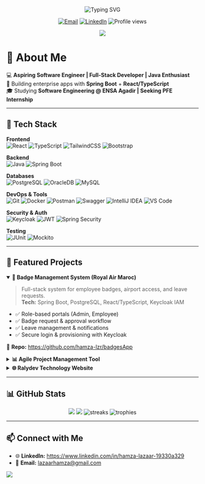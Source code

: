 <!-- Center everything nicely -->
<div align="center">

<!-- Animated typing headline -->
<img src="https://readme-typing-svg.demolab.com?font=Fira+Code&pause=1200&width=700&lines=Hi+there%2C+I'm+Hamza+Lazaar+%F0%9F%91%8B;Full-Stack+Developer+%7C+Java+Enthusiast;Software+Engineering+Student+|+Seeking+PFE+Internship" alt="Typing SVG" />

<!-- Quick badges -->
<p>
  <a href="mailto:lazaarhamza@gmail.com"><img alt="Email" src="https://img.shields.io/badge/Email-lazaarhamza%40gmail.com-FF6B6B?style=for-the-badge&logo=gmail&logoColor=white"></a>
  <a href="https://www.linkedin.com/in/hamza-lazaar-19330a329" target="_blank"><img alt="LinkedIn" src="https://img.shields.io/badge/LinkedIn-Hamza%20Lazaar-0A66C2?style=for-the-badge&logo=linkedin&logoColor=white"></a>
  <img alt="Profile views" src="https://komarev.com/ghpvc/?username=hamza-lzr&label=Visits&style=for-the-badge">
</p>

<!-- Gradient divider -->
<img src="https://capsule-render.vercel.app/api?type=rect&color=0:ff577f,100:6a5af9&height=4&section=footer"/>

</div>

# 👾 About Me

💻 **Aspiring Software Engineer | Full-Stack Developer | Java Enthusiast**  
🚀 Building enterprise apps with **Spring Boot** + **React/TypeScript**  
🎓 Studying **Software Engineering @ ENSA Agadir | Seeking PFE Internship**

---

## 🔧 Tech Stack

<!-- Shields with brand colors -->
**Frontend**  
![React](https://img.shields.io/badge/React-149ECA?style=for-the-badge&logo=react&logoColor=white)
![TypeScript](https://img.shields.io/badge/TypeScript-2F74C0?style=for-the-badge&logo=typescript&logoColor=white)
![TailwindCSS](https://img.shields.io/badge/Tailwind-38B2AC?style=for-the-badge&logo=tailwindcss&logoColor=white)
![Bootstrap](https://img.shields.io/badge/Bootstrap-7A43B6?style=for-the-badge&logo=bootstrap&logoColor=white)

**Backend**  
![Java](https://img.shields.io/badge/Java-ED8B00?style=for-the-badge&logo=openjdk&logoColor=white)
![Spring Boot](https://img.shields.io/badge/Spring%20Boot-6DB33F?style=for-the-badge&logo=springboot&logoColor=white)

**Databases**  
![PostgreSQL](https://img.shields.io/badge/PostgreSQL-316192?style=for-the-badge&logo=postgresql&logoColor=white)
![OracleDB](https://img.shields.io/badge/Oracle-F80000?style=for-the-badge&logo=oracle&logoColor=white)
![MySQL](https://img.shields.io/badge/MySQL-00618A?style=for-the-badge&logo=mysql&logoColor=white)


**DevOps & Tools**  
![Git](https://img.shields.io/badge/Git-E84E31?style=for-the-badge&logo=git&logoColor=white)
![Docker](https://img.shields.io/badge/Docker-2496ED?style=for-the-badge&logo=docker&logoColor=white)
![Postman](https://img.shields.io/badge/Postman-F76935?style=for-the-badge&logo=postman&logoColor=white)
![Swagger](https://img.shields.io/badge/Swagger-85EA2D?style=for-the-badge&logo=swagger&logoColor=1a1a1a)
![IntelliJ IDEA](https://img.shields.io/badge/IntelliJ-000000?style=for-the-badge&logo=intellijidea&logoColor=white)
![VS Code](https://img.shields.io/badge/VS%20Code-0078D4?style=for-the-badge&logo=visualstudiocode&logoColor=white)

**Security & Auth**  
![Keycloak](https://img.shields.io/badge/Keycloak-343A40?style=for-the-badge&logo=keycloak&logoColor=white)
![JWT](https://img.shields.io/badge/JWT-5E5DF0?style=for-the-badge&logo=jsonwebtokens&logoColor=white)
![Spring Security](https://img.shields.io/badge/Spring%20Security-6DB33F?style=for-the-badge&logo=springsecurity&logoColor=white)

**Testing**  
![JUnit](https://img.shields.io/badge/JUnit-25A162?style=for-the-badge&logo=junit5&logoColor=white)
![Mockito](https://img.shields.io/badge/Mockito-4CAF50?style=for-the-badge&logo=java&logoColor=white)

---

## 🌟 Featured Projects

<details open>
<summary><b>🔴 Badge Management System (Royal Air Maroc)</b></summary>

> Full-stack system for employee badges, airport access, and leave requests.  
**Tech:** Spring Boot, PostgreSQL, React/TypeScript, Keycloak IAM

- ✅ Role-based portals (Admin, Employee)  
- ✅ Badge request & approval workflow  
- ✅ Leave management & notifications  
- ✅ Secure login & provisioning with Keycloak  

🔗 **Repo:** https://github.com/hamza-lzr/badgesApp
</details>

<details>
<summary><b>📊 Agile Project Management Tool</b></summary>

> Scrum tool with **Product Backlog**, **Sprint Backlog**, and **role-based auth**.  
**Tech:** Spring Boot, React, PostgreSQL, JWT, JUnit & Mockito

- ✅ CRUD for Epics, User Stories, Tasks  
- ✅ Sprint planning & prioritization  
- ✅ Roles: Admin, Product Owner, Scrum Master  

🔗 **Repo:** https://github.com/hamza-lzr/Agile_Management_App
</details>

<details>
<summary><b>🌐 Ralydev Technology Website</b></summary>

> Corporate website with modern, minimal design & animated React components.  
**Tech:** React, TypeScript, Framer Motion, Spring Boot

- ✅ Sections: Hero, Services, Projects, Team, About, Footer  
- ✅ API integration with backend services  


</details>

---

## 📊 GitHub Stats

<div align="center">
  
<!-- Dark/light aware banner -->
<picture>
  <source media="(prefers-color-scheme: dark)" srcset="https://github-readme-stats.vercel.app/api?username=hamza-lzr&show_icons=true&theme=radical">
  <img src="https://github-readme-stats.vercel.app/api?username=hamza-lzr&show_icons=true" />
</picture>

<picture>
  <source media="(prefers-color-scheme: dark)" srcset="https://github-readme-stats.vercel.app/api/top-langs/?username=hamza-lzr&layout=compact&theme=radical">
  <img src="https://github-readme-stats.vercel.app/api/top-langs/?username=hamza-lzr&layout=compact" />
</picture>

<!-- Streaks & trophies (optional, but flashy) -->
<img src="https://streak-stats.demolab.com?user=hamza-lzr&theme=radical&hide_border=false" alt="streaks"/>
<img src="https://github-profile-trophy.vercel.app/?username=hamza-lzr&theme=onestar&margin-w=8&margin-h=8&no-frame=true" alt="trophies"/>

</div>

---

## 📫 Connect with Me
- 🌐 **LinkedIn:** https://www.linkedin.com/in/hamza-lazaar-19330a329  
- 📧 **Email:** lazaarhamza@gmail.com

<!-- Wavy footer -->
<img src="https://capsule-render.vercel.app/api?type=waving&color=6a5af9&height=120&section=footer"/>


